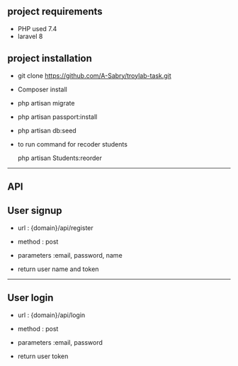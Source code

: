 project requirements
---------------------
- PHP used 7.4
- laravel 8

project installation 
-------------------------------
- git clone https://github.com/A-Sabry/troylab-task.git

- Composer install
 
- php artisan migrate

- php artisan passport:install

- php artisan db:seed 

- to run command for recoder students
 
    php artisan Students:reorder 


-------------------------------
API
------------------------------ 
 User signup
------------------------------

- url : {domain}/api/register

- method : post

- parameters :email, password, name

- return user name and token

-------------------------------------------

 User login
-------------------------------------------
- url : {domain}/api/login

- method : post

- parameters :email, password

- return user token








